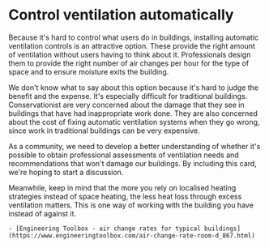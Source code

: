 # Control ventilation automatically

<!-- 
::::{grid} 2
:gutter: 2

:::{grid-item}
:columns: 1
```{image} ../images/cost-5.jpg
:width: 50px
:align: center
```
:::

:::{grid-item}
:columns: 1 
```{image} ../images/1-star.jpg
:width: 50px
:align: center
```
:::
:::: -->

Because it's hard to control what users do in buildings, installing automatic ventilation controls is an attractive option.  These provide the right amount of ventilation without users having to think about it.  Professionals design them to provide the right number of air changes per hour for the type of space and to ensure moisture exits the building.   

We don't know what to say about this option because it's hard to judge the benefit and the expense. It's especially difficult for traditional buildings.  Conservationist are very concerned about the damage that they see in buildings that have had inappropriate work done.  They are also concerned about the cost of fixing automatic ventilation systems when they go wrong, since work in traditional buildings can be very expensive.  

As a community, we need to develop a better understanding of whether it's possible to obtain professional assessments of ventilation needs and recommendations that won't damage our buildings.  By including this card, we're hoping to start a discussion.

Meanwhile, keep in mind that the more you rely on localised heating strategies instead of space heating, the less heat loss through excess ventilation matters.  This is one way of working with the building you have instead of against it.

```{admonition} More information
- [Engineering Toolbox - air change rates for typical buildings](https://www.engineeringtoolbox.com/air-change-rate-room-d_867.html)
```